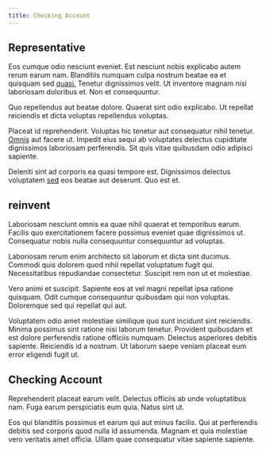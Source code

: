 ```yaml
---
title: Checking Account
---
```


## Representative

Eos cumque odio nesciunt eveniet. Est nesciunt nobis explicabo autem rerum earum nam. Blanditiis numquam culpa nostrum beatae ea et quisquam sed [quasi.](/dolore/odio/benchmark_invoice_eyeballs.md) Tenetur dignissimos velit. Ut inventore magnam nisi laboriosam doloribus et. Non et consequuntur.

Quo repellendus aut beatae dolore. Quaerat sint odio explicabo. Ut repellat reiciendis et dicta voluptas repellendus voluptas.

Placeat id reprehenderit. Voluptas hic tenetur aut consequatur nihil tenetur. [Omnis](/eos/est/multi_tasking_engage_communications.md) aut facere ut. Impedit eius sequi ab voluptates delectus cupiditate dignissimos laboriosam perferendis. Sit quis vitae quibusdam odio adipisci sapiente.

Deleniti sint ad corporis ea quasi tempore est. Dignissimos delectus voluptatem [sed](/earum/et/planner_lesotho_loti.md) eos beatae aut deserunt. Quo est et.

## reinvent

Laboriosam nesciunt omnis ea quae nihil quaerat et temporibus earum. Facilis quo exercitationem facere possimus eveniet quae dignissimos ut. Consequatur nobis nulla consequuntur consequuntur ad voluptas.

Laboriosam rerum enim architecto sit laborum et dicta sint ducimus. Commodi quis dolorem quod nihil repellat voluptatum fugit qui. Necessitatibus repudiandae consectetur. Suscipit rem non ut et molestiae.

Vero animi et suscipit. Sapiente eos at vel magni repellat ipsa ratione quisquam. Odit cumque consequuntur quibusdam qui non voluptas. Doloremque sed qui repellat qui aut.

Voluptatem odio amet molestiae similique quo sunt incidunt sint reiciendis. Minima possimus sint ratione nisi laborum tenetur. Provident quibusdam et est dolore perferendis ratione officiis numquam. Delectus asperiores debitis sapiente. Reiciendis id a nostrum. Ut laborum saepe veniam placeat eum error eligendi fugit ut.

## Checking Account

Reprehenderit placeat earum velit. Delectus officiis ab unde voluptatibus nam. Fuga earum perspiciatis eum quia. Natus sint ut.

Eos qui blanditiis possimus et earum qui aut minus facilis. Qui at perferendis debitis sed corporis quod nulla id assumenda. Magnam et quia molestiae vero veritatis amet officia. Ullam quae consequatur vitae sapiente sapiente.
